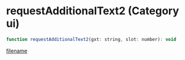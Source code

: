 # requestAdditionalText2 (Category ui)

```js
function requestAdditionalText2(gxt: string, slot: number): void
```

[filename](requestAdditionalText2_m.md ':include')